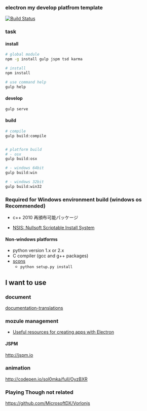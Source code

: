 ### electron my develop platfrom template

[![Build Status](https://travis-ci.org/MSakamaki/electron-dev-platform.svg?branch=master)](https://travis-ci.org/MSakamaki/electron-dev-platform)

### task

#### install

```sh
# global module
npm -g install gulp jspm tsd karma

# install
npm install

# use command help
gulp help
```

#### develop

```sh
gulp serve
```

#### build

```sh
# compile
gulp build:compile


# platform build 
# - osx
gulp build:osx

# - windows 64bit
gulp build:win

# - windows 32bit
gulp build:win32

```

### Required for Windows environment build (windows os Recommended)

 - c++ 2010 再頒布可能パッケージ
 + [NSIS: Nullsoft Scriptable Install System](https://sourceforge.net/projects/nsis/)

#### Non-windows platforms

 + python version 1.x or 2.x
 + C compiler (gcc and g++ packages)
 + [scons](http://www.scons.org/)
   + `python setup.py install`

## I want to use

### document

[documentation-translations](https://github.com/atom/electron#documentation-translations)

### mozule management

 + [Useful resources for creating apps with Electron](https://github.com/sindresorhus/awesome-electron)

#### JSPM

http://jspm.io

### animation

http://codepen.io/sol0mka/full/OyzBXR

### Playing Though not related

https://github.com/MicrosoftDX/Vorlonjs


